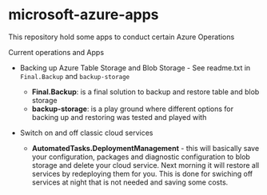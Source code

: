 # microsoft-azure-apps
This repository hold some apps to conduct certain Azure Operations

Current operations and Apps

- Backing up Azure Table Storage and Blob Storage - See readme.txt in `Final.Backup` and `backup-storage`
  - __Final.Backup__: is a final solution to backup and restore table and blob storage
  - __backup-storage__: is a play ground where different options for backing up and restoring was tested and played with
  
- Switch on and off classic cloud services
  - __AutomatedTasks.DeploymentManagement__ - this will basically save your configuration, packages and diagnostic configuration to blob   
    storage and delete your cloud service. Next morning it will restore all services by redeploying them for you. This is done for swiching 
    off services at night that is not needed and saving some costs. 
